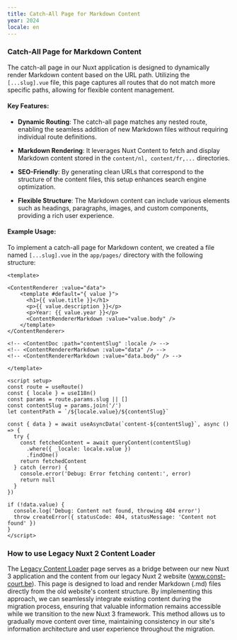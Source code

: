```yaml
---
title: Catch-All Page for Markdown Content
year: 2024
locale: en
---
```


### Catch-All Page for Markdown Content

The catch-all page in our Nuxt application is designed to dynamically render Markdown content based on the URL path. Utilizing the `[...slug].vue` file, this page captures all routes that do not match more specific paths, allowing for flexible content management.

#### Key Features:

- **Dynamic Routing**: The catch-all page matches any nested route, enabling the seamless addition of new Markdown files without requiring individual route definitions.
  
- **Markdown Rendering**: It leverages Nuxt Content to fetch and display Markdown content stored in the `content/nl, content/fr,...` directories.

- **SEO-Friendly**: By generating clean URLs that correspond to the structure of the content files, this setup enhances search engine optimization.

- **Flexible Structure**: The Markdown content can include various elements such as headings, paragraphs, images, and custom components, providing a rich user experience.

#### Example Usage:

To implement a catch-all page for Markdown content, we created a file named `[...slug].vue` in the `app/pages/` directory with the following structure:

```vue
<template>

<ContentRenderer :value="data">
    <template #default="{ value }">
      <h1>{{ value.title }}</h1>
      <p>{{ value.description }}</p>
      <p>Year: {{ value.year }}</p>
      <ContentRendererMarkdown :value="value.body" />
    </template>
</ContentRenderer>

<!-- <ContentDoc :path="contentSlug" :locale /> -->
<!-- <ContentRendererMarkdown :value="data" /> -->
<!-- <ContentRendererMarkdown :value="data.body" /> -->

</template>
  
<script setup>
const route = useRoute()
const { locale } = useI18n()
const params = route.params.slug || []
const contentSlug = params.join('/')
let contentPath = `/${locale.value}/${contentSlug}`

const { data } = await useAsyncData(`content-${contentSlug}`, async () => {
  try {
    const fetchedContent = await queryContent(contentSlug)
      .where({ _locale: locale.value })
      .findOne()
    return fetchedContent
  } catch (error) {
    console.error('Debug: Error fetching content:', error)
    return null
  }
})

if (!data.value) {
  console.log('Debug: Content not found, throwing 404 error')
  throw createError({ statusCode: 404, statusMessage: 'Content not found' })
}
</script>
```

### How to use Legacy Nuxt 2 Content Loader
The [Legacy Content Loader](/en/legacyContent) page serves as a bridge between our new Nuxt 3 application and the content from our legacy Nuxt 2 website (www.const-court.be). This page is designed to load and render Markdown (.md) files directly from the old website's content structure. By implementing this approach, we can seamlessly integrate existing content during the migration process, ensuring that valuable information remains accessible while we transition to the new Nuxt 3 framework. This method allows us to gradually move content over time, maintaining consistency in our site's information architecture and user experience throughout the migration.

